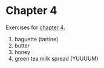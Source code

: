 # Chapter 4
Exercises for [chapter 4](https://info201.github.io/git-basics.html).
1. baguette (tartine)
2. butter
3. honey
4. green tea milk spread (YUUUUM)

